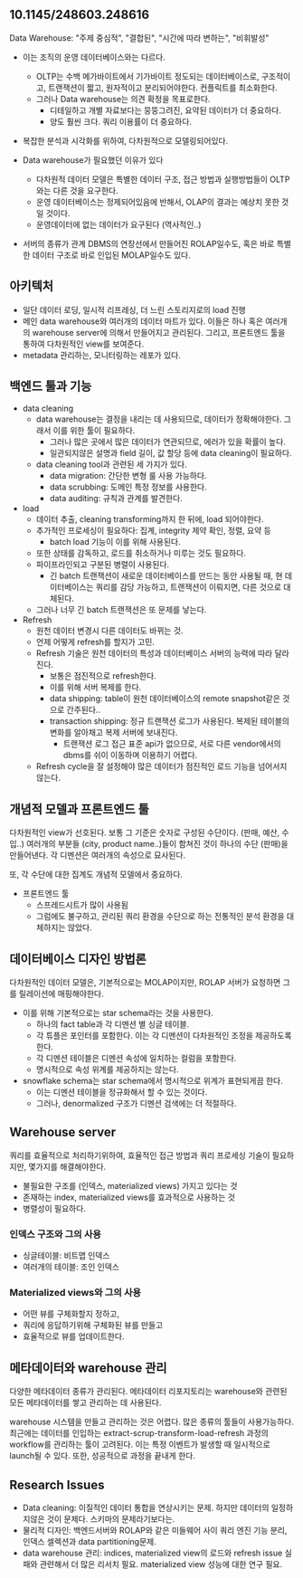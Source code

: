 ## 10.1145/248603.248616


Data Warehouse: "주제 중심적", "결합된", "시간에 따라 변하는", "비휘발성"
- 이는 조직의 운영 데이터베이스와는 다르다. 
  - OLTP는 수백 메가바이트에서 기가바이트 정도되는 데이터베이스로, 구조적이고, 트랜잭션이 짧고, 원자적이고 분리되어야한다. 컨플릭트를 최소화한다.
  - 그러나 Data warehouse는 의견 확정을 목표로한다. 
    - 디테일하고 개별 자료보다는 뭉뚱그려진, 요약된 데이터가 더 중요하다.
    - 양도 훨씬 크다. 쿼리 이용률이 더 중요하다.

- 복잡한 분석과 시각화를 위하여, 다차원적으로 모델링되어있다. 

- Data warehouse가 필요했던 이유가 있다
  - 다차원적 데이터 모델은 특별한 데이터 구조, 접근 방법과 실행방법들이 OLTP와는 다른 것을 요구한다.
  - 운영 데이터베이스는 정제되어있음에 반해서, OLAP의 결과는 예상치 못한 것일 것이다.
  - 운영데이터에 없는 데이터가 요구된다 (역사적인..)

- 서버의 종류가 관계 DBMS의 연장선에서 만들어진 ROLAP일수도, 혹은 바로 특별한 데이터 구조로 바로 인입된 MOLAP일수도 있다.

## 아키텍처
- 일단 데이터 로딩, 일시적 리프레싱, 더 느린 스토리지로의 load 진행
- 메인 data warehouse와 여러개의 데이터 마트가 있다. 이들은 하나 혹은 여러개의 warehouse server에 의해서 만들어지고 관리된다.
  그리고, 프론트엔드 툴을 통하여 다차원적인 view를 보여준다. 
- metadata 관리하는, 모니터링하는 레포가 있다.

## 백엔드 툴과 기능
- data cleaning
  - data warehouse는 결정을 내리는 데 사용되므로, 데이터가 정확해야한다. 그래서 이를 위한 툴이 필요하다.
    - 그러나 많은 곳에서 많은 데이터가 연관되므로, 에러가 있을 확률이 높다. 
    - 일관되지않은 설명과 field 길이, 값 할당 등에 data cleaning이 필요하다.
  - data cleaning tool과 관련된 세 가지가 있다.
    - data migration: 간단한 변형 룰 사용 가능하다.
    - data scrubbing: 도메인 특정 정보를 사용한다. 
    - data auditing: 규칙과 관계를 발견한다. 
- load
  - 데이터 추출, cleaning transforming까지 한 뒤에, load 되어야한다. 
  - 추가적인 프로세싱이 필요하다: 집계, integrity 제약 확인, 정렬, 요약 등
    - batch load 기능이 이를 위해 사용된다. 
  - 또한 상태를 감독하고, 로드를 취소하거나 미루는 것도 필요하다.
  - 파이프라인되고 구분된 병렬이 사용된다. 
    - 긴 batch 트랜잭션이 새로운 데이터베이스를 만드는 동안 사용될 때, 현 데이터베이스는 쿼리를 감당 가능하고, 트랜잭션이 이뤄지면, 다른 것으로 대체된다.
  - 그러나 너무 긴 batch 트랜잭션은 또 문제를 낳는다. 
- Refresh
  - 원천 데이터 변경시 다른 데이터도 바뀌는 것. 
  - 언제 어떻게 refresh를 할지가 고민.
  - Refresh 기술은 원천 데이터의 특성과 데이터베이스 서버의 능력에 따라 달라진다. 
    - 보통은 점진적으로 refresh한다.
    - 이를 위해 서버 복제를 한다. 
    - data shipping: table이 원천 데이터베이스의 remote snapshot같은 것으로 간주된다.. 
    - transaction shipping: 정규 트랜잭션 로그가 사용된다. 복제된 테이블의 변화를 알아채고 복제 서버에 보내진다. 
      - 트랜잭션 로그 접근 표준 api가 없으므로, 서로 다른 vendor에서의 dbms를 쉬이 이동하며 이용하기 어렵다.
  - Refresh cycle을 잘 설정해야 많은 데이터가 점진적인 로드 기능을 넘어서지 않는다.
  
## 개념적 모델과 프론트엔드 툴
다차원적인 view가 선호된다. 보통 그 기준은 숫자로 구성된 수단이다. (판매, 예산, 수입..)
여러개의 부분들 (city, product name..)들이 함쳐진 것이 하나의 수단 (판매)을 만들어낸다.
각 디멘션은 여러개의 속성으로 묘사된다. 

또, 각 수단에 대한 집계도 개념적 모델에서 중요하다.

- 프론트엔드 툴
  - 스프레드시트가 많이 사용됨
  - 그럼에도 불구하고, 관리된 쿼리 환경을 수단으로 하는 전통적인 분석 환경을 대체하지는 않았다. 

## 데이터베이스 디자인 방법론
다차원적인 데이터 모델은, 기본적으로는 MOLAP이지만, ROLAP 서버가 요청하면 그를 릴레이션에 매핑해야한다.
- 이를 위해 기본적으로는 star schema라는 것을 사용한다.
  - 하나의 fact table과 각 디멘션 별 싱글 테이블.
  - 각 튜플은 포인터를 포함한다. 이는 각 디멘션이 다차원적인 조정을 제공하도록 한다. 
  - 각 디멘션 테이블은 디멘션 속성에 일치하는 컬럼을 포함한다. 
  - 명시적으로 속성 위계를 제공하지는 않는다. 
- snowflake schema는 star schema에서 명시적으로 위계가 표현되게끔 한다. 
  - 이는 디멘션 테이블을 정규화해서 할 수 있는 것이다.
  - 그러나, denormalized 구조가 디멘션 검색에는 더 적절하다. 

## Warehouse server
쿼리를 효율적으로 처리하기위하여, 효율적인 접근 방법과 쿼리 프로세싱 기술이 필요하지만, 몇가지를 해결해야한다.
- 불필요한 구조를 (인덱스, materialized views) 가지고 있다는 것
- 존재하는 index, materialized views를 효과적으로 사용하는 것
- 병렬성이 필요하다.

### 인덱스 구조와 그의 사용
- 싱글테이블: 비트맵 인덱스
- 여러개의 테이블: 조인 인덱스

### Materialized views와 그의 사용
- 어떤 뷰를 구체화할지 정하고, 
- 쿼리에 응답하기위해 구체화된 뷰를 만들고
- 효율적으로 뷰를 업데이트한다. 

## 메타데이터와 warehouse 관리
다양한 메타데이터 종류가 관리된다.
메타데이터 리포지토리는 warehouse와 관련된 모든 메타데이터를 쌓고 관리하는 데 사용된다. 

warehouse 시스템을 만들고 관리하는 것은 어렵다. 많은 종류의 툴들이 사용가능하다. 
최근에는 데이터를 인입하는 extract-scrup-transform-load-refresh 과정의 workflow를 관리하는 툴이 고려된다. 
이는 특정 이벤트가 발생할 때 일시적으로 launch될 수 있다. 또한, 성공적으로 과정을 끝내게 한다.

## Research Issues
- Data cleaning: 이질적인 데이터 통합을 연상시키는 문제. 하지만 데이터의 일정하지않은 것이 문제다. 스키마의 문제라기보다는.
- 물리적 디자인: 백엔드서버와 ROLAP와 같은 미들웨어 사이 쿼리 엔진 기능 분리, 인덱스 셀렉션과 data partitioning문제.
- data warehouse 관리: indices, materialized view의 로드와 refresh issue 실패와 관련해서 더 많은 리서치 필요. materialized view 성능에 대한 연구 필요.